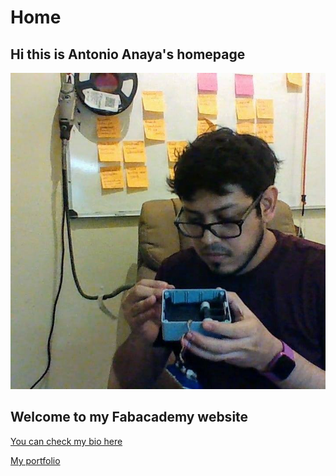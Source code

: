 # Home

<script id="asciicast-xLqACH4OH1MVKM1PXh7tTE31u" src="https://asciinema.org/a/xLqACH4OH1MVKM1PXh7tTE31u.js" async></script>

## Hi this is Antonio Anaya's homepage

![](./images/me_meme.jpg)

## Welcome to my Fabacademy website

[You can check my bio here](./about/index.md)

[My portfolio](https://github.io/kny5/personal_portfolio)
